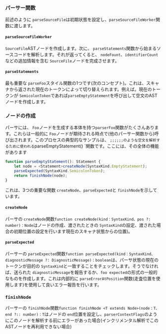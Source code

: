 ### パーサー関数

前述のように `parseSourceFile`は初期状態を設定し、`parseSourceFileWorker`関数に渡します。

#### `parseSourceFileWorker`

`SourceFile`ASTノードを作成します。次に、 `parseStatements`関数から始まるソースコードを解析します。それが返ってくると、 `nodeFount`、`identifierCount`などの追加情報を含む `SourceFile`ノードを完成させます。

#### `parseStatements`
最も重要な `parseFoo`スタイル関数の1つです(次のコンセプト)。これは、スキャナから返された現在のトークンによって切り替えられます。例えば。現在のトークンが `SemicolonToken`であれば`parseEmptyStatement`を呼び出して空文のASTノードを作成します。

### ノードの作成

パーサには、 `Foo`ノードを生成する本体を持つ`parserFoo`関数がたくさんあります。これらは一般的に `Foo`ノードが期待される時点で(他のパーサー関数から)呼び出されます。このプロセスの典型的なサンプルは、 `;;;;;;のような空文を解析するために使われる`parseEmptyStatement() `関数です。ここには、その全体の機能があります

```ts
function parseEmptyStatement(): Statement {
    let node = <Statement>createNode(SyntaxKind.EmptyStatement);
    parseExpected(SyntaxKind.SemicolonToken);
    return finishNode(node);
}
```

これは、3つの重要な関数 `createNode`、`parseExpected`と `finishNode`を示しています。

#### `createNode`
パーサの `createNode`関数`function createNode(kind：SyntaxKind、pos ?: number)：Node`はノードの作成、渡されたときの `SyntaxKind`の設定、渡された場合の初期位置の設定を行います現在のスキャナ状態からの位置)。

#### `parseExpected`
パーサーの `parseExpected`関数`function parseExpected(kind：SyntaxKind、diagnosticMessage ?: DiagnosticMessage)：boolean`は、パーサ状態の現在のトークンが目的の `SyntaxKind`と一致することをチェックします。そうでなければ、送られた `diagnosticMessage`を報告するか、`foo expected`の形式の一般的なものを作成します。これは内部的に `parseErrorAtPosition`関数(走査位置を使用します)を使用して良いエラー報告を行います。

### `finishNode`
パーサーの `finishNode`関数`function finishNode <T extends Node>(node：T、end ?:: number)：T`はノードの `end`位置を設定し、`parserContextFlags`のようにこのノードを解析する前にエラーがあった場合(インクリメンタル解析でこのASTノードを再利用できない場合)
